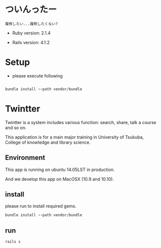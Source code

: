 # ついんったー

```
履修したい...履修したくない?
```

* Ruby version: 2.1.4

* Rails version: 4.1.2

# Setup

* please execute following

```ruby

bundle install --path vendor/bundle

```

# Twintter

Twintter is a system includes various function: search, share, talk a course and so on.

This application is for a main major training in University of Tsukuba, College of knowledge and library science.

## Environment

This app is running on ubuntu 14.05LST in production.

And we develop this app on MacOSX (10.9 and 10.10).

## install

please run to install required gems.

```ruby
bundle install --path vendor/bundle
```

## run

```ruby
rails s
```
